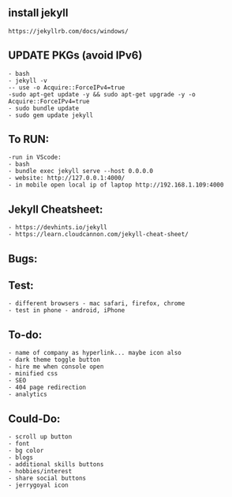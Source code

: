 ## install jekyll 
    https://jekyllrb.com/docs/windows/

## UPDATE PKGs (avoid IPv6)
    - bash
    - jekyll -v
    -- use -o Acquire::ForceIPv4=true
    -sudo apt-get update -y && sudo apt-get upgrade -y -o Acquire::ForceIPv4=true
    - sudo bundle update
    - sudo gem update jekyll

## To RUN:
    -run in VScode: 
    - bash
    - bundle exec jekyll serve --host 0.0.0.0
    - website: http://127.0.0.1:4000/
    - in mobile open local ip of laptop http://192.168.1.109:4000

## Jekyll Cheatsheet:
    - https://devhints.io/jekyll
    - https://learn.cloudcannon.com/jekyll-cheat-sheet/

## Bugs:

## Test:
    - different browsers - mac safari, firefox, chrome
    - test in phone - android, iPhone
## To-do:
    - name of company as hyperlink... maybe icon also
    - dark theme toggle button
    - hire me when console open
    - minified css
    - SEO
    - 404 page redirection
    - analytics

## Could-Do:
    - scroll up button
    - font
    - bg color
    - blogs
    - additional skills buttons
    - hobbies/interest
    - share social buttons
    - jerrygoyal icon